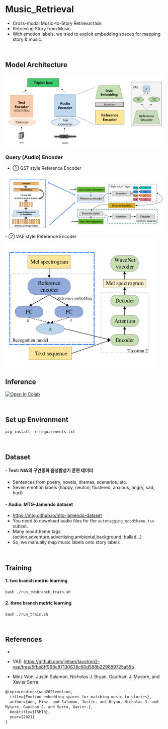 # Music_Retrieval

- Cross-modal Music-to-Story Retrieval task
- Retrieving Story from Music
- With emotion labels, we tried to exploit embedding spaces for mapping story & music.

<br>

## Model Architecture

<img src = "/img/Model Architecture.png">

### Query (Audio) Encoder
- ① GST style Reference Encoder
<img src = "/img/Reference%20Encoder.PNG">
- ② VAE style Reference Encoder
<img src = "/img/Reference%20Encoder_VAE.PNG">

<br>

## Inference

[![Open In Colab](https://colab.research.google.com/assets/colab-badge.svg)](https://colab.research.google.com/drive/1-lNsxA9rHXzKLF21S4vWmtvNT1MmLk5G?usp=sharing)

<br>

## Set up Environment
```
pip install -r requirements.txt
```

<br>

## Dataset
#### - Text: NIA의 구연동화 음성합성기 훈련 데이터
- Sentences from poetry, novels, dramas, scenarios, etc.
- Seven emotion labels (happy, neutral, flustered, anxious, angry, sad, hurt)
#### - Audio: MTG-Jamendo dataset
- https://mtg.github.io/mtg-jamendo-dataset
- You need to download audio files for the ```autotagging_moodtheme.tsv``` subset.
- Many moodtheme tags (action,adventure,advertising,ambiental,background, ballad...)
- So, we manually map music labels onto story labels 

<br>

## Training

#### 1. two branch metric learning
```
bash ./run_twobranch_train.sh
```

#### 2. three branch metric learning
```
bash ./run_train.sh
```

<br>

## References
- 
- VAE: https://github.com/jinhan/tacotron2-vae/tree/5fbe8ff968c87130638c60d588b229889725a55b

- Minz Won, Justin Salamon, Nicholas J. Bryan, Gautham J. Mysore, and Xavier Serra
```
@inproceedings{won2021emotion,
  title={Emotion embedding spaces for matching music to stories},
  author={Won, Minz. and Salamon, Justin. and Bryan, Nicholas J. and Mysore, Gautham J. and Serra, Xavier.},
  booktitle={ISMIR},
  year={2021}
}
```